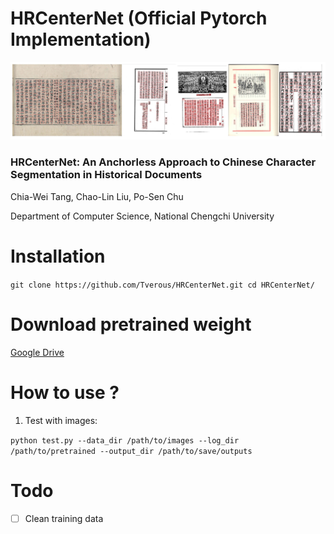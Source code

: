 # HRCenterNet (Official Pytorch Implementation)

![results](https://github.com/Tverous/HRCenterNet/blob/main/images/results.JPG)

### HRCenterNet: An Anchorless Approach to Chinese Character Segmentation in Historical Documents
Chia-Wei Tang, Chao-Lin Liu, Po-Sen Chu

Department of Computer Science, National Chengchi University

# Installation
`
git clone https://github.com/Tverous/HRCenterNet.git
cd HRCenterNet/
`
# Download pretrained weight

[Google Drive](https://drive.google.com/file/d/1EM00B9mh9jb8byEl0vLFtcfF_FdI65SH/view?usp=sharing)

# How to use ?

1) Test with images:

`python test.py --data_dir /path/to/images --log_dir /path/to/pretrained --output_dir /path/to/save/outputs`

# Todo
- [ ] Clean training data
